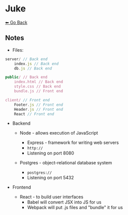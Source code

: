 # Juke
[⬅ Go Back](/week3.md)

## Notes
- Files:
```Javascript
server/ // Back end
    index.js // Back end
    db.js // Back end

public/ // Back end
    index.html // Back end
    style.css // Back end
    bundle.js // Front end

client/ // Front end
    Footer.js // Front end
    Header.js // Front end
    React // Front end
```
- Backend
    - Node - allows execution of JavaScript
        - Express - framework for writing web servers
        - `http://`
        - Listening on port 8080

    - Postgres - object-relational database system
        - `postgres://`
        - Listening on port 5432

- Frontend
    - React - to build user interfaces
        - Babel will convert JSX into JS for us
        - Webpack will put .js files and "bundle" it for us

